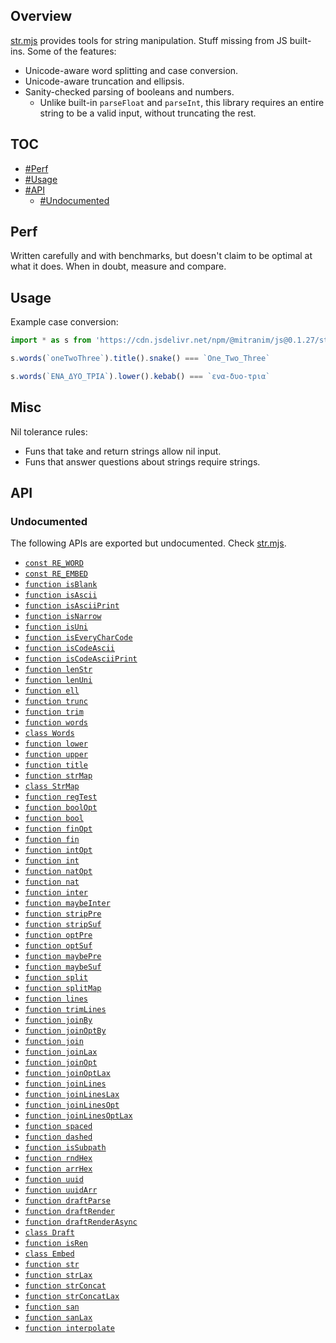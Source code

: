 ## Overview

[str.mjs](../str.mjs) provides tools for string manipulation. Stuff missing from JS built-ins. Some of the features:

* Unicode-aware word splitting and case conversion.
* Unicode-aware truncation and ellipsis.
* Sanity-checked parsing of booleans and numbers.
  * Unlike built-in `parseFloat` and `parseInt`, this library requires an entire string to be a valid input, without truncating the rest.

## TOC

* [#Perf](#perf)
* [#Usage](#usage)
* [#API](#api)
  * [#Undocumented](#undocumented)

## Perf

Written carefully and with benchmarks, but doesn't claim to be optimal at what it does. When in doubt, measure and compare.

## Usage

Example case conversion:

```js
import * as s from 'https://cdn.jsdelivr.net/npm/@mitranim/js@0.1.27/str.mjs'

s.words(`oneTwoThree`).title().snake() === `One_Two_Three`

s.words(`ΕΝΑ_ΔΥΟ_ΤΡΙΑ`).lower().kebab() === `ενα-δυο-τρια`
```

## Misc

Nil tolerance rules:

  * Funs that take and return strings allow nil input.
  * Funs that answer questions about strings require strings.

## API

### Undocumented

The following APIs are exported but undocumented. Check [str.mjs](../str.mjs).

  * [`const RE_WORD`](../str.mjs#L6)
  * [`const RE_EMBED`](../str.mjs#L7)
  * [`function isBlank`](../str.mjs#L9)
  * [`function isAscii`](../str.mjs#L11)
  * [`function isAsciiPrint`](../str.mjs#L13)
  * [`function isNarrow`](../str.mjs#L15)
  * [`function isUni`](../str.mjs#L21)
  * [`function isEveryCharCode`](../str.mjs#L23)
  * [`function isCodeAscii`](../str.mjs#L32)
  * [`function isCodeAsciiPrint`](../str.mjs#L36)
  * [`function lenStr`](../str.mjs#L40)
  * [`function lenUni`](../str.mjs#L42)
  * [`function ell`](../str.mjs#L49)
  * [`function trunc`](../str.mjs#L51)
  * [`function trim`](../str.mjs#L73)
  * [`function words`](../str.mjs#L75)
  * [`class Words`](../str.mjs#L84)
  * [`function lower`](../str.mjs#L145)
  * [`function upper`](../str.mjs#L146)
  * [`function title`](../str.mjs#L149)
  * [`function strMap`](../str.mjs#L155)
  * [`class StrMap`](../str.mjs#L168)
  * [`function regTest`](../str.mjs#L261)
  * [`function boolOpt`](../str.mjs#L266)
  * [`function bool`](../str.mjs#L273)
  * [`function finOpt`](../str.mjs#L275)
  * [`function fin`](../str.mjs#L280)
  * [`function intOpt`](../str.mjs#L282)
  * [`function int`](../str.mjs#L287)
  * [`function natOpt`](../str.mjs#L289)
  * [`function nat`](../str.mjs#L294)
  * [`function inter`](../str.mjs#L296)
  * [`function maybeInter`](../str.mjs#L306)
  * [`function stripPre`](../str.mjs#L317)
  * [`function stripSuf`](../str.mjs#L325)
  * [`function optPre`](../str.mjs#L332)
  * [`function optSuf`](../str.mjs#L338)
  * [`function maybePre`](../str.mjs#L344)
  * [`function maybeSuf`](../str.mjs#L350)
  * [`function split`](../str.mjs#L356)
  * [`function splitMap`](../str.mjs#L361)
  * [`function lines`](../str.mjs#L384)
  * [`function trimLines`](../str.mjs#L385)
  * [`function joinBy`](../str.mjs#L387)
  * [`function joinOptBy`](../str.mjs#L397)
  * [`function join`](../str.mjs#L407)
  * [`function joinLax`](../str.mjs#L408)
  * [`function joinOpt`](../str.mjs#L409)
  * [`function joinOptLax`](../str.mjs#L410)
  * [`function joinLines`](../str.mjs#L412)
  * [`function joinLinesLax`](../str.mjs#L413)
  * [`function joinLinesOpt`](../str.mjs#L414)
  * [`function joinLinesOptLax`](../str.mjs#L415)
  * [`function spaced`](../str.mjs#L417)
  * [`function dashed`](../str.mjs#L418)
  * [`function isSubpath`](../str.mjs#L421)
  * [`function rndHex`](../str.mjs#L431)
  * [`function arrHex`](../str.mjs#L437)
  * [`function uuid`](../str.mjs#L449)
  * [`function uuidArr`](../str.mjs#L452)
  * [`function draftParse`](../str.mjs#L466)
  * [`function draftRender`](../str.mjs#L467)
  * [`function draftRenderAsync`](../str.mjs#L468)
  * [`class Draft`](../str.mjs#L479)
  * [`function isRen`](../str.mjs#L509)
  * [`class Embed`](../str.mjs#L512)
  * [`function str`](../str.mjs#L535)
  * [`function strLax`](../str.mjs#L541)
  * [`function strConcat`](../str.mjs#L547)
  * [`function strConcatLax`](../str.mjs#L551)
  * [`function san`](../str.mjs#L559)
  * [`function sanLax`](../str.mjs#L561)
  * [`function interpolate`](../str.mjs#L564)
